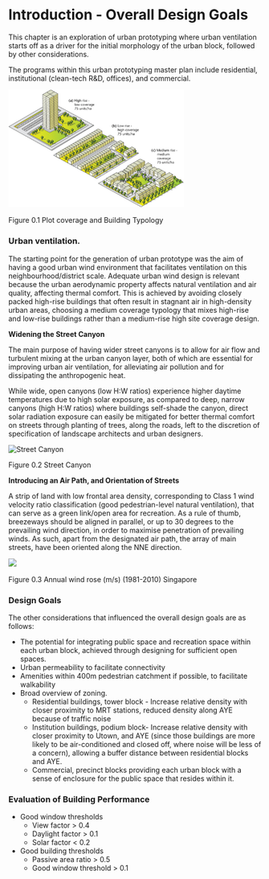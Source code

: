 # Introduction - Overall Design Goals 

This chapter is an exploration of urban prototyping where urban ventilation starts off as a driver for the initial morphology of the urban block, followed by other considerations.

The programs within this urban prototyping master plan include residential, institutional (clean-tech R&D, offices), and commercial. 

<img src="imgs/00highlowcoveragerise.png" width ="350">

Figure 0.1 Plot coverage and Building Typology

### Urban ventilation. 

The starting point for the generation of urban prototype was the aim of having a good urban wind environment that facilitates ventilation on this neighbourhood/district scale. Adequate urban wind design is relevant because the urban aerodynamic property affects natural ventilation and air quality, affecting thermal comfort. 
This is achieved by avoiding closely packed high-rise buildings that often result in stagnant air in high-density urban areas, choosing a medium coverage typology that mixes high-rise and low-rise buildings rather than a medium-rise high site coverage design.

__Widening the Street Canyon__

The main purpose of having wider street canyons is to allow for air flow and turbulent mixing at the urban canyon layer, both of which are essential for improving urban air ventilation, for alleviating air pollution and for dissipating the anthropogenic heat.

While wide, open canyons (low H:W ratios) experience higher daytime temperatures due to high solar exposure, as compared to deep, narrow canyons (high H:W ratios) where buildings self-shade the canyon, direct solar radiation exposure can easily be mitigated for better thermal comfort on streets through planting of trees, along the roads, left to the discretion of specification of landscape architects and urban designers. 

![Street Canyon](https://ars.els-cdn.com/content/image/1-s2.0-S0269749116312398-fx1.jpg)

Figure 0.2 Street Canyon

__Introducing an Air Path, and Orientation of Streets__

A strip of land with low frontal area density, corresponding to Class 1 wind velocity ratio classification (good pedestrian-level natural ventilation), that can serve as a green link/open area for recreation. 
As a rule of thumb, breezeways should be aligned in parallel, or up to 30 degrees to the prevailing wind direction, in order to maximise penetration of prevailing winds. As such, apart from the designated air path, the array of main streets, have been oriented along the NNE direction. 

<img src="http://www.weather.gov.sg/wp-content/uploads/2017/01/CCS-Figure8.png" width ="350">

Figure 0.3 Annual wind rose (m/s) (1981-2010) Singapore

### Design Goals

The other considerations that influenced the overall design goals are as follows: 
* The potential for integrating public space and recreation space within each urban block, achieved through designing for sufficient open spaces. 
* Urban permeability to facilitate connectivity
* Amenities within 400m pedestrian catchment if possible, to facilitate walkability 
* Broad overview of zoning. 
  * Residential buildings, tower block -  Increase relative density with closer proximity to MRT stations, reduced density along AYE because of traffic noise
  * Institution buildings, podium block- Increase relative density with closer proximity to Utown, and AYE (since those buildings are more likely to be air-conditioned and closed off, where noise will be less of a concern), allowing a buffer distance between residential blocks and AYE. 
  * Commercial, precinct blocks providing each urban block with a sense of enclosure for the public space that resides within it. 

### Evaluation of Building Performance

* Good window thresholds
  * View factor > 0.4
   * Daylight factor > 0.1
  * Solar factor < 0.2
* Good building thresholds
  * Passive area ratio > 0.5
  * Good window threshold > 0.1

